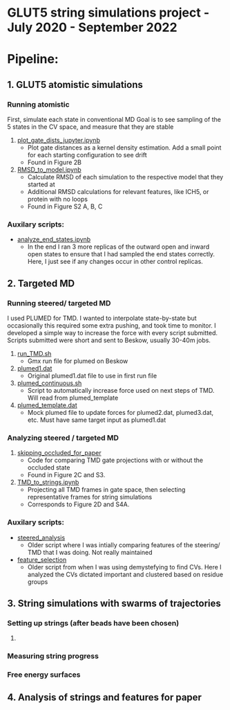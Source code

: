 # GLUT5 string simulations project - July 2020 - September 2022



# Pipeline:
## 1. GLUT5 atomistic simulations 

### Running atomistic
First, simulate each state in conventional MD
Goal is to see sampling of the 5 states in the CV space, and measure that they are stable
1. [plot_gate_dists_jupyter.ipynb](https://github.com/semccomas/GLUT5_string/blob/master/GLUT5_atomistic/analysis/scripts/plot_gate_dists_jupyter.ipynb)
   - Plot gate distances as a kernel density estimation. Add a small point for each starting configuration to see drift
   - Found in Figure 2B
2. [RMSD_to_model.ipynb](https://github.com/semccomas/GLUT5_string/blob/master/GLUT5_atomistic/analysis/scripts/RMSD_to_model.ipynb)
   - Calculate RMSD of each simulation to the respective model that they started at
   - Additional RMSD calculations for relevant features, like ICH5, or protein with no loops
   - Found in Figure S2 A, B, C


### Auxilary scripts:
* [analyze_end_states.ipynb](https://github.com/semccomas/GLUT5_string/blob/master/GLUT5_atomistic/analysis/scripts/analyze_end_states.ipynb)
   - In the end I ran 3 more replicas of the outward open and inward open states to ensure that I had sampled the end states correctly. Here, I just see if any changes occur in other control replicas.








## 2. Targeted MD

### Running steered/ targeted MD
I used PLUMED for TMD. I wanted to interpolate state-by-state but occasionally this required some extra pushing, and took time to monitor. I developed a simple way to increase the force with every script submitted. Scripts submitted were short and sent to Beskow, usually 30-40m jobs.
1. [run_TMD.sh](https://github.com/semccomas/GLUT5_string/blob/master/steered/state_by_state_running/targeted_MD/plumed_master/run_TMD.sh)
   - Gmx run file for plumed on Beskow
2. [plumed1.dat](https://github.com/semccomas/GLUT5_string/blob/master/steered/state_by_state_running/targeted_MD/plumed_master/plumed1.dat)
   - Original plumed1.dat file to use in first run file
3. [plumed_continuous.sh](https://github.com/semccomas/GLUT5_string/blob/master/steered/state_by_state_running/targeted_MD/plumed_master/plumed_continuous.sh)
   - Script to automatically increase force used on next steps of TMD. Will read from plumed_template
4. [plumed_template.dat](https://github.com/semccomas/GLUT5_string/blob/master/steered/state_by_state_running/targeted_MD/plumed_master/plumed_template.dat)
   - Mock plumed file to update forces for plumed2.dat, plumed3.dat, etc. Must have same target input as plumed1.dat


### Analyzing steered / targeted MD
1. [skipping_occluded_for_paper](https://github.com/semccomas/GLUT5_string/blob/master/steered/analysis/scripts/skipping_occluded_for_paper.ipynb)
   - Code for comparing TMD gate projections with or without the occluded state
   - Found in Figure 2C and S3.
2. [TMD_to_strings.ipynb](https://github.com/semccomas/GLUT5_string/blob/master/steered/analysis/scripts/TMD_to_strings.ipynb)
   - Projecting all TMD frames in gate space, then selecting representative frames for string simulations
   - Corresponds to Figure 2D and S4A.


### Auxilary scripts:
* [steered_analysis](https://github.com/semccomas/GLUT5_string/blob/master/steered/analysis/scripts/steered_analysis.ipynb)
   - Older script where I was intially comparing features of the steering/ TMD that I was doing. Not really maintained
* [feature_selection](https://github.com/semccomas/GLUT5_string/blob/master/steered/analysis/scripts/feature_selection.ipynb)
   - Older script from when I was using demystefying to find CVs. Here I analyzed the CVs dictated important and clustered based on residue groups




## 3. String simulations with swarms of trajectories
### Setting up strings (after beads have been chosen)
1. 

### Measuring string progress


### Free energy surfaces



## 4. Analysis of strings and features for paper


